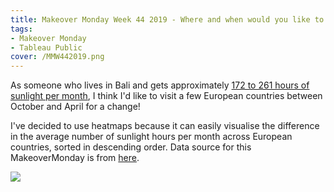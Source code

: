 ```yaml
---
title: Makeover Monday Week 44 2019 - Where and when would you like to be in Europe?
tags: 
- Makeover Monday
- Tableau Public
cover: /MMW442019.png
---
```


As someone who lives in Bali and gets approximately [172 to 261 hours of sunlight per month](https://weather-and-climate.com/average-monthly-hours-Sunshine,Denpasar,Indonesia), I think I'd like to visit a few European countries between October and April for a change!

I've decided to use heatmaps because it can easily visualise the difference in the average number of sunlight hours per month across European countries, sorted in descending order. Data source for this MakeoverMonday is from [here](https://data.world/makeovermonday/2019w44).

<div class='tableauPlaceholder' id='viz1635923274946' style='position: relative'><noscript><a href='#'>
    <img alt=' ' src='https:&#47;&#47;public.tableau.com&#47;static&#47;images&#47;20&#47;2019W44-CitiesbySunshineDuration&#47;Europe&#47;1_rss.png' style='border: none' />
</a>
</noscript>
<object class='tableauViz'  style='display:none;'>
    <param name='host_url' value='https%3A%2F%2Fpublic.tableau.com%2F' /> 
    <param name='embed_code_version' value='3' /> 
    <param name='site_root' value='' />
    <param name='name' value='2019W44-CitiesbySunshineDuration&#47;Europe' />
    <param name='tabs' value='no' />
    <param name='toolbar' value='no' />
    <param name='device' value='desktop' />
    <param name='display_count' value='yes' />
    <param name='language' value='en-GB' />
    <param name="dataDetails" value="no" />
    <param name="alerts" value="no" />
    <param name="showShareOptions" value="false" />
    <param name="subscriptions" value="no" />

</object>
</div>                
<script type='text/javascript'>                    
    var divElement = document.getElementById('viz1635923274946');                    
    var vizElement = divElement.getElementsByTagName('object')[0];                    
    if ( divElement.offsetWidth > 800 ) { vizElement.style.width='1016px';vizElement.style.height='1014px';} 
    else if ( divElement.offsetWidth > 500 ) { vizElement.style.width='1016px';vizElement.style.height='1014px';} 
    else { vizElement.style.width='100%';vizElement.style.height='750px';}                     
    var scriptElement = document.createElement('script');                    
    scriptElement.src = 'https://public.tableau.com/javascripts/api/viz_v1.js';                    
    vizElement.parentNode.insertBefore(scriptElement, vizElement);                
</script>